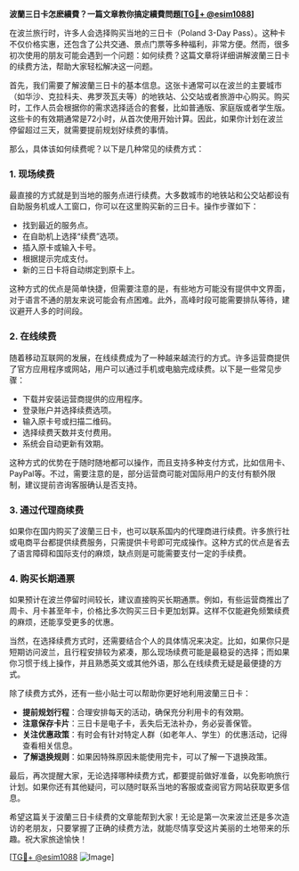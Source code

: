 **波蘭三日卡怎麽續費？一篇文章教你搞定續費問題[[TG💪+ @esim1088](https://t.me/s/esim1088)]**

在波兰旅行时，许多人会选择购买当地的三日卡（Poland 3-Day Pass）。这种卡不仅价格实惠，还包含了公共交通、景点门票等多种福利，非常方便。然而，很多初次使用的朋友可能会遇到一个问题：如何续费？这篇文章将详细讲解波蘭三日卡的续费方法，帮助大家轻松解决这一问题。

首先，我们需要了解波蘭三日卡的基本信息。这张卡通常可以在波兰的主要城市（如华沙、克拉科夫、弗罗茨瓦夫等）的地铁站、公交站或者旅游中心购买。购买时，工作人员会根据你的需求选择适合的套餐，比如普通版、家庭版或者学生版。这些卡的有效期通常是72小时，从首次使用开始计算。因此，如果你计划在波兰停留超过三天，就需要提前规划好续费的事情。

那么，具体该如何续费呢？以下是几种常见的续费方式：

### 1. **现场续费**
最直接的方式就是到当地的服务点进行续费。大多数城市的地铁站和公交站都设有自助服务机或人工窗口，你可以在这里购买新的三日卡。操作步骤如下：
- 找到最近的服务点。
- 在自助机上选择“续费”选项。
- 插入原卡或输入卡号。
- 根据提示完成支付。
- 新的三日卡将自动绑定到原卡上。

这种方式的优点是简单快捷，但需要注意的是，有些地方可能没有提供中文界面，对于语言不通的朋友来说可能会有点困难。此外，高峰时段可能需要排队等待，建议避开人多的时间段。

### 2. **在线续费**
随着移动互联网的发展，在线续费成为了一种越来越流行的方式。许多运营商提供了官方应用程序或网站，用户可以通过手机或电脑完成续费。以下是一些常见步骤：
- 下载并安装运营商提供的应用程序。
- 登录账户并选择续费选项。
- 输入原卡号或扫描二维码。
- 选择续费天数并支付费用。
- 系统会自动更新有效期。

这种方式的优势在于随时随地都可以操作，而且支持多种支付方式，比如信用卡、PayPal等。不过，需要注意的是，部分运营商可能对国际用户的支付有额外限制，建议提前咨询客服确认是否支持。

### 3. **通过代理商续费**
如果你在国内购买了波蘭三日卡，也可以联系国内的代理商进行续费。许多旅行社或电商平台都提供续费服务，只需提供卡号即可完成操作。这种方式的优点是省去了语言障碍和国际支付的麻烦，缺点则是可能需要支付一定的手续费。

### 4. **购买长期通票**
如果预计在波兰停留时间较长，建议直接购买长期通票。例如，有些运营商推出了周卡、月卡甚至年卡，价格比多次购买三日卡更加划算。这样不仅能避免频繁续费的麻烦，还能享受更多的优惠。

当然，在选择续费方式时，还需要结合个人的具体情况来决定。比如，如果你只是短期访问波兰，且行程安排较为紧凑，那么现场续费可能是最稳妥的选择；而如果你习惯于线上操作，并且熟悉英文或其他外语，那么在线续费无疑是最便捷的方式。

除了续费方式外，还有一些小贴士可以帮助你更好地利用波蘭三日卡：
- **提前规划行程**：合理安排每天的活动，确保充分利用卡的有效期。
- **注意保存卡片**：三日卡是电子卡，丢失后无法补办，务必妥善保管。
- **关注优惠政策**：有时会有针对特定人群（如老年人、学生）的优惠活动，记得查看相关信息。
- **了解退换规则**：如果因特殊原因未能使用完卡，可以了解一下退换政策。

最后，再次提醒大家，无论选择哪种续费方式，都要提前做好准备，以免影响旅行计划。如果你还有其他疑问，可以随时联系当地的客服或查阅官方网站获取更多信息。

希望这篇关于波蘭三日卡续费的文章能帮到大家！无论是第一次来波兰还是多次造访的老朋友，只要掌握了正确的续费方法，就能尽情享受这片美丽的土地带来的乐趣。祝大家旅途愉快！

[[TG💪+ @esim1088](https://t.me/s/esim1088) ![Image](https://i.postimg.cc/4NQfJmqS/Snipaste-2025-05-13-00-14-12.png)]
